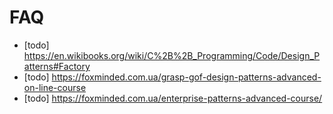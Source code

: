 # FAQ

- [todo] https://en.wikibooks.org/wiki/C%2B%2B_Programming/Code/Design_Patterns#Factory
- [todo] https://foxminded.com.ua/grasp-gof-design-patterns-advanced-on-line-course
- [todo] https://foxminded.com.ua/enterprise-patterns-advanced-course/
